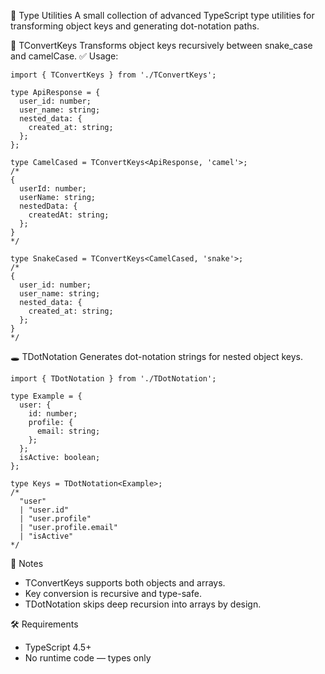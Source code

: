 🧩 Type Utilities
A small collection of advanced TypeScript type utilities for transforming object keys and generating dot-notation paths.

🔁 TConvertKeys
Transforms object keys recursively between snake_case and camelCase.
✅ Usage:
```
import { TConvertKeys } from './TConvertKeys';

type ApiResponse = {
  user_id: number;
  user_name: string;
  nested_data: {
    created_at: string;
  };
};

type CamelCased = TConvertKeys<ApiResponse, 'camel'>;
/*
{
  userId: number;
  userName: string;
  nestedData: {
    createdAt: string;
  };
}
*/

type SnakeCased = TConvertKeys<CamelCased, 'snake'>;
/*
{
  user_id: number;
  user_name: string;
  nested_data: {
    created_at: string;
  };
}
*/

```

🕳 TDotNotation
Generates dot-notation strings for nested object keys.

```
import { TDotNotation } from './TDotNotation';

type Example = {
  user: {
    id: number;
    profile: {
      email: string;
    };
  };
  isActive: boolean;
};

type Keys = TDotNotation<Example>;
/*
  "user"
  | "user.id"
  | "user.profile"
  | "user.profile.email"
  | "isActive"
*/
```

📘 Notes
* TConvertKeys supports both objects and arrays.
* Key conversion is recursive and type-safe.
* TDotNotation skips deep recursion into arrays by design.

🛠 Requirements
* TypeScript 4.5+
* No runtime code — types only
